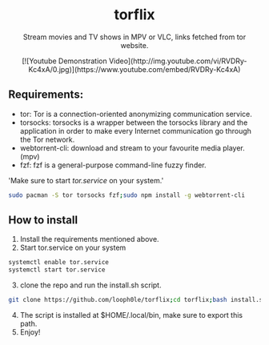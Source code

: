 <h1 align="center">torflix</h1>
<p align="center">Stream movies and TV shows in MPV or VLC, links fetched from tor website.</p>

<div align="center">
[![Youtube Demonstration Video](http://img.youtube.com/vi/RVDRy-Kc4xA/0.jpg)](https://www.youtube.com/embed/RVDRy-Kc4xA)
</div>

## Requirements:
- tor: Tor is a connection-oriented anonymizing communication service.
- torsocks: torsocks is a wrapper between the torsocks library and the application in order to make every Internet communication go through the Tor network.
- webtorrent-cli: download and stream to your favourite media player. (mpv)
- fzf: fzf is a general-purpose command-line fuzzy finder.

'Make sure to start *tor.service* on your system.'

```bash
sudo pacman -S tor torsocks fzf;sudo npm install -g webtorrent-cli
```
## How to install
1. Install the requirements mentioned above.
2. Start tor.service on your system
```bash
systemctl enable tor.service
systemctl start tor.service
```
3. clone the repo and run the install.sh script.
```bash
git clone https://github.com/looph0le/torflix;cd torflix;bash install.sh
```
4. The script is installed at $HOME/.local/bin, make sure to export this path.
5. Enjoy!
